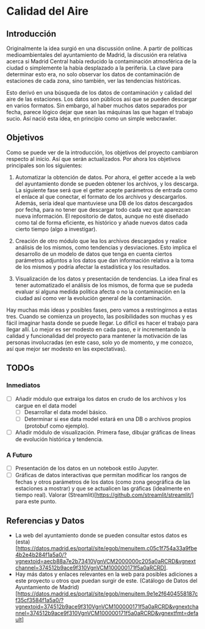 # Calidad del Aire

## Introducción
Originalmente la idea surgió en una discussión online. A partir de políticas medioambientales del ayuntamiento de Madrid, la discusión era relativa acerca si Madrid Central había reducido la contaminación atmosférica de la ciudad o simplemente la había desplazado a la periferia. La clave para determinar esto era, no solo observar los datos de contaminación de estaciones de cada zona, sino también, ver las tendencias históricas.

Esto derivó en una búsqueda de los datos de contaminación y calidad del aire de las estaciones. Los datos son públicos así que se pueden descargar en varios formatos. Sin embargo, al haber muchos datos separados por fecha, parece lógico dejar que sean las máquinas las que hagan el trabajo sucio. Así nació esta idea, en principio como un simple webcrawler.

## Objetivos
Como se puede ver de la introducción, los objetivos del proyecto cambiaron respecto al inicio. Así que serán actualizados. Por ahora los objetivos principales son los siguientes:
1. Automatizar la obtención de datos. Por ahora, el getter accede a la web del ayuntamiento donde se pueden obtener los archivos, y los descarga. La siguiente fase será que el getter acepte parámetros de entrada como el enlace al que conectar, el formato de los archivos y descargarlos. Además, sería ideal que mantuviese una DB de los datos descargados por fecha, para no tener que descargar todo cada vez que aparezcan nueva información. El repositorio de datos, aunque no esté diseñado como tal de forma eficiente, es histórico y añade nuevos datos cada cierto tiempo (algo a investigar).

2. Creación de otro módulo que lea los archivos descargados y realice análisis de los mismos, como tendencias y desviaciones. Esto implica el desarrollo de un modelo de datos que tenga en cuenta ciertos parámetros adjuntos a los datos que dan información relativa a la toma de los mismos y podría afectar la estadística y los resultados.

3. Visualización de los datos y presentación de tendencias. La idea final es tener automatizado el análisis de los mismos, de forma que se pudeda evaluar si alguna medida política afecta o no la contaminación en la ciudad así como ver la evolución general de la contaminación.

Hay muchas más ideas y posibles fases, pero vamos a restringirnos a estas tres. Cuando se comienza un proyecto, las posibilidades son muchas y es fácil imaginar hasta donde se puede llegar. Lo difícil es hacer el trabajo para llegar allí. Lo mejor es ser modesto en cada paso, e ir incrementando la calidad y funcionalidad del proyecto para mantener la motivación de las personas involucradas (en este caso, solo yo de momento, y me conozco, así que mejor ser modesto en las expectativas).

## TODOs
### Inmediatos
- [ ] Añadir módulo que extraiga los datos en crudo de los archivos y los cargue en el data model
    - [ ] Desarrollar el data model básico.
    - [ ] Determinar si ese data model estará en una DB o archivos propios (protobuf como ejemplo).
- [ ] Añadir módulo de visualización. Primera fase, dibujar gráficas de líneas de evolución histórica y tendencia.

### A Futuro
- [ ] Presentación de los datos en un notebook estilo Jupyter.
- [ ] Gráficas de datos interactivas que permitan modificar los rangos de fechas y otros parámetros de los datos (como zona geográfica de las estaciones a mostrar) y que se actualicen las gráficas (idealmente en tiempo real). Valorar (Streamlit)[https://github.com/streamlit/streamlit/] para este punto.

## Referencias y Datos
- La web del ayuntamiento donde se pueden consultar estos datos es (esta)[https://datos.madrid.es/portal/site/egob/menuitem.c05c1f754a33a9fbe4b2e4b284f1a5a0/?vgnextoid=aecb88a7e2b73410VgnVCM2000000c205a0aRCRD&vgnextchannel=374512b9ace9f310VgnVCM100000171f5a0aRCRD].
- Hay más datos y enlaces relevantes en la web para posibles adiciones a este proyecto u otros que puedan surgir de este. (Catálogo de Datos del Ayuntamiento de Madrid)[https://datos.madrid.es/portal/site/egob/menuitem.9e1e2f6404558187cf35cf3584f1a5a0/?vgnextoid=374512b9ace9f310VgnVCM100000171f5a0aRCRD&vgnextchannel=374512b9ace9f310VgnVCM100000171f5a0aRCRD&vgnextfmt=default]

